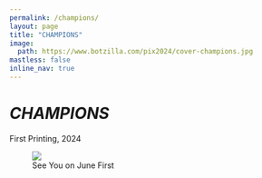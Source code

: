 ```yaml
---
permalink: /champions/
layout: page
title: "CHAMPIONS"
image:
  path: https://www.botzilla.com/pix2024/cover-champions.jpg
mastless: false
inline_nav: true
---
```


# _CHAMPIONS_

First Printing, 2024

<figure class="align-center">
<img src="https://www.botzilla.com/pix2024/Bjorke-AATS-BizCard-sRGB-web.jpg">
<figcaption>See You on June First</figcaption>
</figure>

